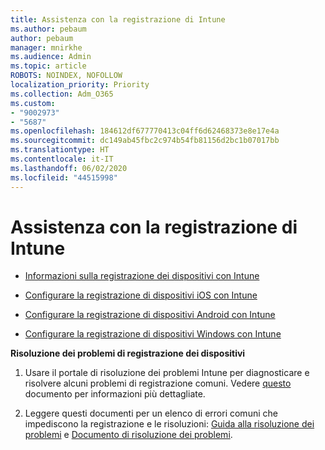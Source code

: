 ```yaml
---
title: Assistenza con la registrazione di Intune
ms.author: pebaum
author: pebaum
manager: mnirkhe
ms.audience: Admin
ms.topic: article
ROBOTS: NOINDEX, NOFOLLOW
localization_priority: Priority
ms.collection: Adm_O365
ms.custom:
- "9002973"
- "5687"
ms.openlocfilehash: 184612df677770413c04ff6d62468373e8e17e4a
ms.sourcegitcommit: dc149ab45fbc2c974b54fb81156d2bc1b07017bb
ms.translationtype: HT
ms.contentlocale: it-IT
ms.lasthandoff: 06/02/2020
ms.locfileid: "44515998"
---
```

# <a name="help-with-intune-enrollment"></a>Assistenza con la registrazione di Intune


- [Informazioni sulla registrazione dei dispositivi con Intune](https://docs.microsoft.com/intune/device-enrollment)

- [Configurare la registrazione di dispositivi iOS con Intune](https://docs.microsoft.com/intune/ios-enroll)

- [Configurare la registrazione di dispositivi Android con Intune](https://docs.microsoft.com/intune/android-enroll)

- [Configurare la registrazione di dispositivi Windows con Intune](https://docs.microsoft.com/intune/windows-enroll)

**Risoluzione dei problemi di registrazione dei dispositivi**

1. Usare il portale di risoluzione dei problemi Intune per diagnosticare e risolvere alcuni problemi di registrazione comuni. Vedere [questo](https://docs.microsoft.com/intune/help-desk-operators) documento per informazioni più dettagliate.

2. Leggere questi documenti per un elenco di errori comuni che impediscono la registrazione e le risoluzioni: [Guida alla risoluzione dei problemi](https://support.microsoft.com/help/4469913/troubleshooting-windows-device-enrollment-problems-in-microsoft-intune) e [Documento di risoluzione dei problemi](https://docs.microsoft.com/intune/troubleshoot-device-enrollment-in-intune).